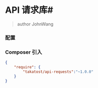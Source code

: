 # API 请求库#

>author JohnWang

### 配置 ### 

### Composer 引入 ###

```json
{
    "require": {
		"takatost/api-requests":"~1.0.0"
    }
}
```
